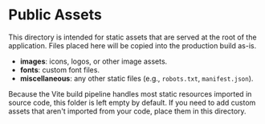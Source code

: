 # Public Assets

This directory is intended for static assets that are served at the root of the application. Files placed here will be copied into the production build as-is.

- **images**: icons, logos, or other image assets.
- **fonts**: custom font files.
- **miscellaneous**: any other static files (e.g., `robots.txt`, `manifest.json`).

Because the Vite build pipeline handles most static resources imported in source code, this folder is left empty by default. If you need to add custom assets that aren't imported from your code, place them in this directory.
